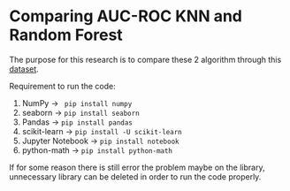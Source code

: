 # Comparing AUC-ROC KNN and Random Forest
The purpose for this research is to compare these 2 algorithm through this [dataset](https://www.kaggle.com/datasets/uciml/breast-cancer-wisconsin-data).

Requirement to run the code:
1. NumPy -> ``` pip install numpy```
2. seaborn -> ```pip install seaborn```
3. Pandas -> ```pip install pandas```
4. scikit-learn -> ```pip install -U scikit-learn```
5. Jupyter Notebook -> ```pip install notebook```
6. python-math -> ```pip install python-math```

If for some reason there is still error the problem maybe on the library, unnecessary library can be deleted in order to run the code properly.
